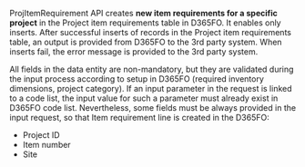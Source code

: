 ProjItemRequirement API creates **new item requirements for a specific project** in the Project item requirements table in D365FO. It enables only inserts. After successful inserts of records in the Project item requirements table, an output is provided from D365FO to the 3rd party system. When inserts fail, the error message is provided to the 3rd party system.

All fields in the data entity are non-mandatory, but they are validated during the input process according to setup in D365FO (required inventory dimensions, project category). If an input parameter in the request is linked to a code list, the input value for such a parameter must already exist in D365FO code list. Nevertheless, some fields must be always provided in the input request, so that Item requirement line is created in the D365FO:
- Project ID
- Item number
- Site
